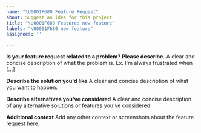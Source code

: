 ```yaml
---
name: "\U0001F680 Feature Request"
about: Suggest an idea for this project
title: "\U0001F680 Feature: new feature"
labels: "\U0001F680 new feature"
assignees: ''

---
```


**Is your feature request related to a problem? Please describe.**
A clear and concise description of what the problem is. Ex. I'm always frustrated when [...]

**Describe the solution you'd like**
A clear and concise description of what you want to happen.

**Describe alternatives you've considered**
A clear and concise description of any alternative solutions or features you've considered.

**Additional context**
Add any other context or screenshots about the feature request here.
